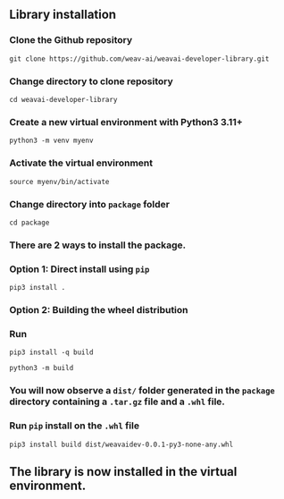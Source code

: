 ---
---

## Library installation

### Clone the Github repository
```
git clone https://github.com/weav-ai/weavai-developer-library.git
```

### Change directory to clone repository
```
cd weavai-developer-library
```

### Create a new virtual environment with Python3 3.11+

```
python3 -m venv myenv
```

### Activate the virtual environment

```
source myenv/bin/activate
```

### Change directory into `package` folder
```
cd package
```

### There are 2 ways to install the package.
### Option 1: Direct install using `pip`
```
pip3 install .
```

### Option 2: Building the wheel distribution
### Run
```
pip3 install -q build
```

```
python3 -m build
```

### You will now observe a `dist/` folder generated in the `package` directory containing a `.tar.gz` file and a `.whl` file.
### Run `pip` install on the `.whl` file
```
pip3 install build dist/weavaidev-0.0.1-py3-none-any.whl
```


## The library is now installed in the virtual environment.